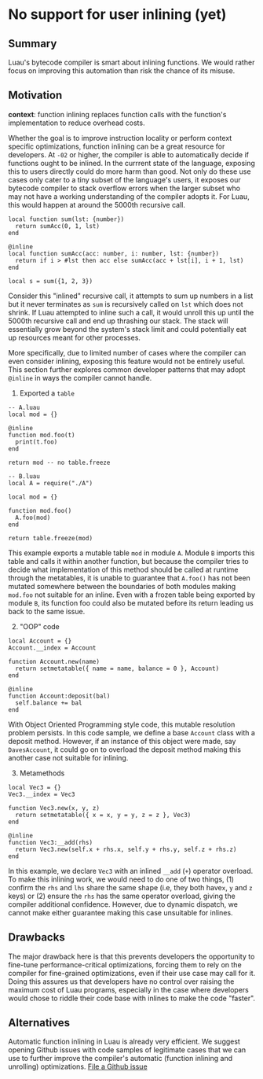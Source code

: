 # No support for user inlining (yet)

## Summary
<!-- https://luau-lang.org/performance#function-inlining-and-loop-unrolling -->
Luau's bytecode compiler is smart about inlining functions. We would rather focus on improving this automation than risk the chance of its misuse.

## Motivation

**context**: function inlining replaces function calls with the function's implementation to reduce overhead costs.

Whether the goal is to improve instruction locality or perform context specific optimizations, <!-- force the compiler to optimize the function body in specific contexts --> function inlining can be a great resource for developers. At `-02` or higher, the compiler is able to automatically decide if functions ought to be inlined. In the currrent state of the language, exposing this to users directly could do more harm than good. Not only do these use cases only cater to a tiny subset of the language's users, it exposes our bytecode compiler to stack overflow errors when the larger subset who may not have a working understanding of the compiler adopts it. For Luau, this would happen at around the 5000th recursive call.

```luau
local function sum(lst: {number})
  return sumAcc(0, 1, lst)
end

@inline
local function sumAcc(acc: number, i: number, lst: {number})
  return if i > #lst then acc else sumAcc(acc + lst[i], i + 1, lst)
end

local s = sum({1, 2, 3})
```

Consider this "inlined" recursive call, it attempts to sum up numbers in a list but it never terminates as `sum` is recursively called on `lst` which does not shrink. If Luau attempted to inline such a call, it would unroll this up until the 5000th recursive call and end up thrashing our stack. The stack will essentially grow beyond the system's stack limit and could potentially eat up resources meant for other processes.

More specifically, due to limited number of cases where the compiler can even consider inlining, exposing this feature would not be entirely useful. This section further explores common developer patterns that may adopt `@inline` in ways the compiler cannot handle.

1. Exported a `table`
```luau
-- A.luau
local mod = {}

@inline
function mod.foo(t)
  print(t.foo)
end

return mod -- no table.freeze

-- B.luau
local A = require("./A")

local mod = {}

function mod.foo()
  A.foo(mod)
end

return table.freeze(mod)
```

This example exports a mutable table `mod` in module `A`. Module `B` imports this table and calls it within another function, but because the compiler tries to decide what implementation of this method should be called at runtime through the metatables, it is unable to guarantee that `A.foo()` has not been mutated somewhere between the boundaries of both modules making `mod.foo` not suitable for an inline. Even with a frozen table being exported by module `B`, its function foo could also be mutated before its return leading us back to the same issue.

2. "OOP" code
```luau
local Account = {}
Account.__index = Account

function Account.new(name)
  return setmetatable({ name = name, balance = 0 }, Account)
end

@inline
function Account:deposit(bal)
  self.balance += bal
end
```

With Object Oriented Programming style code, this mutable resolution problem persists. In this code sample, we define a base `Account` class with a deposit method. However, if an instance of this object were made, say `DavesAccount`, it could go on to overload the deposit method making this another case not suitable for inlining.


3. Metamethods
```luau
local Vec3 = {}
Vec3.__index = Vec3

function Vec3.new(x, y, z)
  return setmetatable({ x = x, y = y, z = z }, Vec3)
end

@inline
function Vec3:__add(rhs)
  return Vec3.new(self.x + rhs.x, self.y + rhs.y, self.z + rhs.z)
end
```
In this example, we declare `Vec3` with an inlined `__add` (`+`) operator overload. To make this inlining work, we would need to do one of two things, (1) confirm the `rhs` and `lhs` share the same shape (i.e, they both have`x`, `y` and `z` keys) or (2) ensure the `rhs` has the same operator overload, giving the compiler additional confidence. However, due to dynamic dispatch, we cannot make either guarantee making this case unsuitable for inlines.

## Drawbacks
The major drawback here is that this prevents developers the opportunity to fine-tune performance-critical optimizations, forcing them to rely on the compiler for fine-grained optimizations, even if their use case may call for it. Doing this assures us that developers have no control over raising the maximum cost of Luau programs, especially in the case where developers would chose to riddle their code base with inlines to make the code "faster".

## Alternatives
Automatic function inlining in Luau is already very efficient. We suggest opening Github issues with code samples of legitimate cases that we can use to further improve the compiler's automatic (function inlining and unrolling) optimizations. [File a Github issue](https://github.com/luau-lang/luau/issues/new?assignees=&labels=bug&projects=&template=bug_report.md&title=Inlining%20Support)



